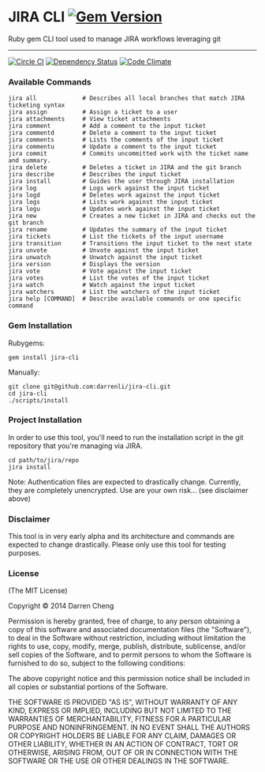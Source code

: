 # JIRA CLI [![Gem Version](https://badge.fury.io/rb/jira-cli.png)](http://badge.fury.io/rb/jira-cli)

Ruby gem CLI tool used to manage JIRA workflows leveraging git

* * *

[![Circle CI](https://circleci.com/gh/drn/jira-cli.svg?style=svg)](https://circleci.com/gh/drn/jira-cli)
[![Dependency Status](https://gemnasium.com/darrenli/jira-cli.png)](https://gemnasium.com/darrenli/jira-cli)
[![Code Climate](https://codeclimate.com/github/darrenli/jira-cli.png)](https://codeclimate.com/github/darrenli/jira-cli)

### Available Commands

    jira all             # Describes all local branches that match JIRA ticketing syntax
    jira assign          # Assign a ticket to a user
    jira attachments     # View ticket attachments
    jira comment         # Add a comment to the input ticket
    jira commentd        # Delete a comment to the input ticket
    jira comments        # Lists the comments of the input ticket
    jira commentu        # Update a comment to the input ticket
    jira commit          # Commits uncommitted work with the ticket name and summary.
    jira delete          # Deletes a ticket in JIRA and the git branch
    jira describe        # Describes the input ticket
    jira install         # Guides the user through JIRA installation
    jira log             # Logs work against the input ticket
    jira logd            # Deletes work against the input ticket
    jira logs            # Lists work against the input ticket
    jira logu            # Updates work against the input ticket
    jira new             # Creates a new ticket in JIRA and checks out the git branch
    jira rename          # Updates the summary of the input ticket
    jira tickets         # List the tickets of the input username
    jira transition      # Transitions the input ticket to the next state
    jira unvote          # Unvote against the input ticket
    jira unwatch         # Unwatch against the input ticket
    jira version         # Displays the version
    jira vote            # Vote against the input ticket
    jira votes           # List the votes of the input ticket
    jira watch           # Watch against the input ticket
    jira watchers        # List the watchers of the input ticket
    jira help [COMMAND]  # Describe available commands or one specific command

### Gem Installation

Rubygems:

    gem install jira-cli

Manually:

    git clone git@github.com:darrenli/jira-cli.git
    cd jira-cli
    ./scripts/install

### Project Installation

In order to use this tool, you'll need to run the installation script in the
git repository that you're managing via JIRA.

    cd path/to/jira/repo
    jira install

Note: Authentication files are expected to drastically change. Currently, they
are completely unencrypted. Use are your own risk... (see disclaimer above)

### Disclaimer

This tool is in very early alpha and its architecture and commands
are expected to change drastically. Please only use this tool for testing
purposes.

### License

(The MIT License)

Copyright © 2014 Darren Cheng

Permission is hereby granted, free of charge, to any person obtaining a copy of
this software and associated documentation files (the "Software"), to deal in
the Software without restriction, including without limitation the rights to
use, copy, modify, merge, publish, distribute, sublicense, and/or sell copies
of the Software, and to permit persons to whom the Software is furnished to do
so, subject to the following conditions:

The above copyright notice and this permission notice shall be included in all
copies or substantial portions of the Software.

THE SOFTWARE IS PROVIDED "AS IS", WITHOUT WARRANTY OF ANY KIND, EXPRESS OR
IMPLIED, INCLUDING BUT NOT LIMITED TO THE WARRANTIES OF MERCHANTABILITY,
FITNESS FOR A PARTICULAR PURPOSE AND NONINFRINGEMENT. IN NO EVENT SHALL THE
AUTHORS OR COPYRIGHT HOLDERS BE LIABLE FOR ANY CLAIM, DAMAGES OR OTHER
LIABILITY, WHETHER IN AN ACTION OF CONTRACT, TORT OR OTHERWISE, ARISING FROM,
OUT OF OR IN CONNECTION WITH THE SOFTWARE OR THE USE OR OTHER DEALINGS IN THE
SOFTWARE.
